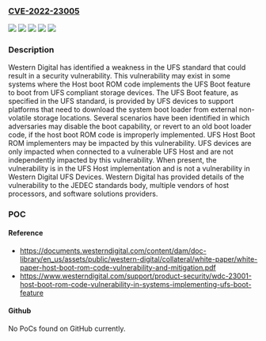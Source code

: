 ### [CVE-2022-23005](https://cve.mitre.org/cgi-bin/cvename.cgi?name=CVE-2022-23005)
![](https://img.shields.io/static/v1?label=Product&message=NA&color=blue)
![](https://img.shields.io/static/v1?label=Version&message=n%2Fa&color=blue)
![](https://img.shields.io/static/v1?label=Vulnerability&message=CWE-1224%20Improper%20Restriction%20of%20Write-Once%20Bit%20FieldsCWE-1224%20Improper%20Restriction%20of%20Write-Once%20Bit%20Fields&color=brighgreen)
![](https://img.shields.io/static/v1?label=Vulnerability&message=CWE-1233%20Security-Sensitive%20Hardware%20Controls%20with%20Missing%20Lock%20Bit%20Protection&color=brighgreen)
![](https://img.shields.io/static/v1?label=Vulnerability&message=CWE-1262%20Improper%20Access%20Control%20for%20Register%20Interface&color=brighgreen)

### Description

Western Digital has identified a weakness in the UFS standard that could result in a security vulnerability. This vulnerability may exist in some systems where the Host boot ROM code implements the UFS Boot feature to boot from UFS compliant storage devices. The UFS Boot feature, as specified in the UFS standard, is provided by UFS devices to support platforms that need to download the system boot loader from external non-volatile storage locations. Several scenarios have been identified in which adversaries may disable the boot capability, or revert to an old boot loader code, if the host boot ROM code is improperly implemented. UFS Host Boot ROM implementers may be impacted by this vulnerability. UFS devices are only impacted when connected to a vulnerable UFS Host and are not independently impacted by this vulnerability. When present, the vulnerability is in the UFS Host implementation and is not a vulnerability in Western Digital UFS Devices. Western Digital has provided details of the vulnerability to the JEDEC standards body, multiple vendors of host processors, and software solutions providers.

### POC

#### Reference
- https://documents.westerndigital.com/content/dam/doc-library/en_us/assets/public/western-digital/collateral/white-paper/white-paper-host-boot-rom-code-vulnerability-and-mitigation.pdf
- https://www.westerndigital.com/support/product-security/wdc-23001-host-boot-rom-code-vulnerability-in-systems-implementing-ufs-boot-feature

#### Github
No PoCs found on GitHub currently.

